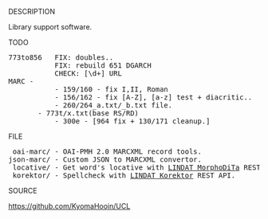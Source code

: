 
DESCRIPTION

Library support software.

TODO
<pre>
773to856   FIX: doubles..
           FIX: rebuild 651 DGARCH
           CHECK: [\d+] URL
MARC -
           - 159/160 - fix I,II, Roman
           - 156/162 - fix [A-Z], [a-z] test + diacritic..
           - 260/264_a.txt/_b.txt file.
	   - 773t/x.txt(base RS/RD)
           - 300e - [964 fix + 130/171 cleanup.] 
</pre>
FILE
<pre>
 oai-marc/ - OAI-PMH 2.0 MARCXML record tools.
json-marc/ - Custom JSON to MARCXML convertor.
 locative/ - Get word's locative with <a href="https://lindat.mff.cuni.cz/services/morphodita/">LINDAT MorphoDiTa</a> REST API.
 korektor/ - Spellcheck with <a href="https://lindat.mff.cuni.cz/services/korektor/">LINDAT Korektor</a> REST API.
</pre>
SOURCE

https://github.com/KyomaHooin/UCL

